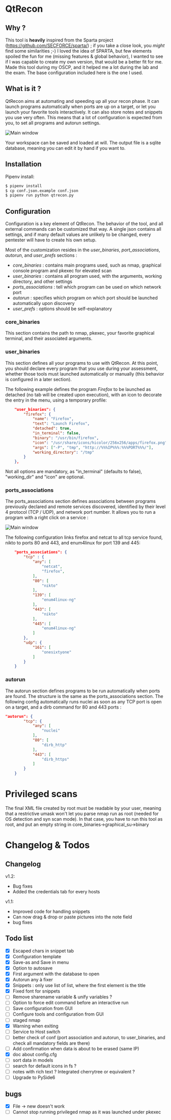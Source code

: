 # QtRecon
## Why ? 

This tool is **heavily** inspired from the Sparta project (https://github.com/SECFORCE/sparta/) ; if you take a close look, you _might_ find some similarities ;-)
I loved the idea of SPARTA, but few elements spoiled the fun for me (missing features & global behavior), I wanted to see if I was capable to create my own version, that would be a better fit for me. Made this tool during my OSCP, and it helped me a lot during the lab and the exam. The base configuration included here is the one I used. 

## What is it ?

QtRecon aims at automating and speeding up all your recon phase. It can launch programs automatically when ports are up on a target, or let you launch your favorite tools interactively. It can also store notes and snippets you use very often. This means that a lot of configuration is expected from you, to set all programs and autorun settings.

![Main window](help/mainwindow.png)

Your workspace can be saved and loaded at will. The output file is a sqlite database, meaning you can edit it by hand if you want to.

## Installation

Pipenv install:

```bash
$ pipenv install
$ cp conf.json.example conf.json
$ pipenv run python qtrecon.py
```

## Configuration

Configuration is a key element of QtRecon. The behavior of the tool, and all external commands can be customized that way. A single json contains all settings, and if many default values are unlikely to be changed, every pentester will have to create his own setup.

Most of the customization resides in the *user_binaries*, *port_associations*, *autorun*, and *user_prefs* sections :

- *core_binaries* : contains main programs used, such as nmap, graphical console program and pkexec for elevated scan 
- *user_binaries* : contains all program used, with the arguments, working directory, and other settings
- *ports_associations* : tell which program can be used on which network port
- *autorun* : specifies which program on which port should be launched automatically upon discovery
- *user_prefs* : options should be self-explanatory

### core_binaries

This section contains the path to nmap, pkexec, your favorite graphical terminal, and their associated arguments.

### user_binaries

This section defines all your programs to use with QtRecon. At this point, you should declare every program that you use during your assessment, whether those tools must launched automatically or manually (this behavior is configured in a later section).

The following example defines the program *Firefox* to be launched as detached (no tab will be created upon execution), with an icon to decorate the entry in the menu, using a temporary profile:

```json
    "user_binaries": {
        "firefox": {
            "name": "Firefox",
            "text": "Launch Firefox",
            "detached": true,
            "in_terminal": false,
            "binary": "/usr/bin/firefox",
            "icon": "/usr/share/icons/hicolor/256x256/apps/firefox.png",
            "args": ["-P", "tmp", "http://%%%IP%%%:%%%PORT%%%/"],
            "working_directory": "/tmp"
        }
    },
 ```

Not all options are mandatory, as "in_terminal" (defaults to false), "working_dir" and "icon" are optional.

### ports_associations

The ports_associations section defines associations between programs previously declared and remote services discovered, identified by their level 4 protocol (TCP / UDP), and network port number. It allows you to run a program with a right click on a service :

![Main window](help/ports_associations.png)

The following configuration links firefox and netcat to all tcp service found, nikto to ports 80 and 443, and enum4linux for port 139 and 445:

```json
    "ports_associations": {
        "tcp" : {
            "any": [
                "netcat",
                "firefox",
            ],
            "80": [
                "nikto"
            ],
            "139": [
                "enum4linux-ng"
            ],
            "443": [
                "nikto"
            ],
            "445": [
                "enum4linux-ng"
            ]
        },
        "udp": {
            "161": [
                "onesixtyone"
            ]
        }
    }
```

### autorun

The autorun section defines programs to be run automatically when ports are found. The structure is the same as the ports_associations section. The following config automatically runs nuclei as soon as any TCP port is open on a target, and a dirb command for 80 and 443 ports :

```json
"autorun": {
        "tcp": {
            "any": [
                "nuclei"
            ],
            "80": [
                "dirb_http"
            ],
            "443": [
                "dirb_https"
            ]
        }
    }
```


# Privileged scans

The final XML file created by root must be readable by your user, meaning that a restrictive umask won't let you parse nmap run as root (needed for OS detection and syn scan mode). In that case, you have to run this tool as root, and put an empty string in core_binaries->graphical_su->binary

# Changelog & Todos

## Changelog

v1.2:
- Bug fixes
- Added the credentials tab for every hosts

v1.1:
- Improved code for handling snippets
- Can now drag & drop or paste pictures into the note field
- bug fixes

## Todo list

- [x] Escaped chars in snippet tab
- [x] Configuration template
- [x] Save-as and Save in menu
- [x] Option to autosave
- [x] First argument with the database to open
- [x] Autorun any à fixer
- [x] Snippets : only use list of list, where the first element is the title
- [x] Fixed font for snippets
- [ ] Remove sharename variable & unify variables ? 
- [ ] Option to force edit command before an interactive run
- [ ] Save configuration from GUI
- [ ] Configure tools and configuration from GUI
- [ ] staged nmap
- [x] Warning when exiting
- [ ] Service to Host switch
- [ ] better check of conf (port association and autorun, to user_binaries, and check all mandatory fields are there)
- [ ] Add confirmation when data is about to be erased (same IP)
- [x] doc about config.cfg
- [ ] sort data in models
- [ ] search for default icons in fs ?
- [ ] notes with rich text ? Integrated cherrytree or equivalent ?
- [ ] Upgrade to PySide6

## bugs

- [x] File -> new doesn't work
- [ ] Cannot stop running privileged nmap as it was launched under pkexec